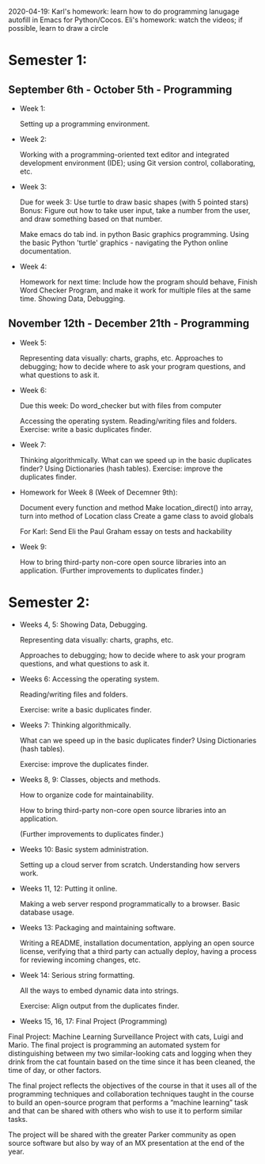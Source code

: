 2020-04-19: Karl's homework: learn how to do programming lanugage autofill in Emacs for Python/Cocos.
            Eli's homework: watch the videos; if possible, learn to draw a circle

# Semester 1:

## September 6th - October 5th - Programming

* Week 1: 

  Setting up a programming environment.

* Week 2: 

  Working with a programming-oriented text editor and integrated development environment (IDE); using Git version control, collaborating, etc.

* Week 3: 

  Due for week 3: Use turtle to draw basic shapes (with 5 pointed stars)
  Bonus: Figure out how to take user input, take a number from the user, and draw something based on that number.

  Make emacs do tab ind. in python
  Basic graphics programming.
  Using the basic Python 'turtle' graphics - navigating the Python online documentation.

* Week 4:

  Homework for next time: Include how the program should behave, Finish Word Checker Program, and make it work for multiple files at the same time.
  Showing Data, Debugging.

## November 12th - December 21th - Programming

* Week 5:

  Representing data visually: charts, graphs, etc.
  Approaches to debugging; how to decide where to ask your program questions, and what questions to ask it.

* Week 6:

  Due this week:
  Do word_checker but with files from computer

  Accessing the operating system.
  Reading/writing files and folders.
  Exercise: write a basic duplicates finder.
  
* Week 7:

  Thinking algorithmically.
  What can we speed up in the basic duplicates finder?
  Using Dictionaries (hash tables).
  Exercise: improve the duplicates finder.

* Homework for Week 8 (Week of Decemner 9th):

  Document every function and method
  Make location_direct() into array, turn into method of Location class
  Create a game class to avoid globals

  For Karl: Send Eli the Paul Graham essay on tests and hackability

* Week 9:

  How to bring third-party non-core open source libraries into an application.
  (Further improvements to duplicates finder.)

# Semester 2:

* Weeks 4, 5: Showing Data, Debugging.

  Representing data visually: charts, graphs, etc.

  Approaches to debugging; how to decide where to ask 
  your program questions, and what questions to ask it.

* Weeks 6: Accessing the operating system.

  Reading/writing files and folders.

  Exercise: write a basic duplicates finder.

* Weeks 7: Thinking algorithmically.

  What can we speed up in the basic duplicates finder?
  Using Dictionaries (hash tables).

  Exercise: improve the duplicates finder.

* Weeks 8, 9: Classes, objects and methods.

  How to organize code for maintainability.

  How to bring third-party non-core open source 
  libraries into an application.

  (Further improvements to duplicates finder.)

* Weeks 10: Basic system administration.

  Setting up a cloud server from scratch.
  Understanding how servers work.

* Weeks 11, 12: Putting it online.

  Making a web server respond programmatically 
  to a browser.  Basic database usage.

* Weeks 13: Packaging and maintaining software.

  Writing a README, installation documentation, 
  applying an open source license, verifying
  that a third party can actually deploy, having
  a process for reviewing incoming changes, etc.

* Week 14: Serious string formatting.

  All the ways to embed dynamic data into strings.

  Exercise: Align output from the duplicates finder.

* Weeks 15, 16, 17:  Final Project (Programming)

Final Project: Machine Learning Surveillance Project with cats, Luigi
and Mario.  The final project is programming an automated system for
distinguishing between my two similar-looking cats and logging when
they drink from the cat fountain based on the time since it has been
cleaned, the time of day, or other factors.

The final project reflects the objectives of the course in that it
uses all of the programming techniques and collaboration techniques
taught in the course to build an open-source program that performs a
“machine learning” task and that can be shared with others who wish to
use it to perform similar tasks.

The project will be shared with the greater Parker community as open
source software but also by way of an MX presentation at the end of
the year.
